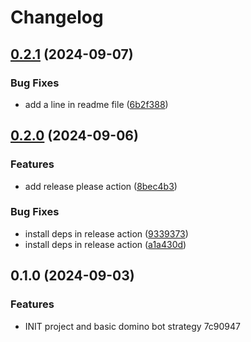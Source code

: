 # Changelog

## [0.2.1](https://github.com/lehafari/domino-bot/compare/v0.2.0...v0.2.1) (2024-09-07)


### Bug Fixes

* add a line in readme file ([6b2f388](https://github.com/lehafari/domino-bot/commit/6b2f388b6ac5fcca355b33d097cbe2e9b975ba45))

## [0.2.0](https://github.com/lehafari/domino-bot/compare/v0.1.0...v0.2.0) (2024-09-06)


### Features

* add release please action ([8bec4b3](https://github.com/lehafari/domino-bot/commit/8bec4b30e49b7e1e8e23b6cea686e2e5c4232c41))


### Bug Fixes

* install deps in release action ([9339373](https://github.com/lehafari/domino-bot/commit/9339373e30d57c05a82713269b7af7b8cd9f1e59))
* install deps in release action ([a1a430d](https://github.com/lehafari/domino-bot/commit/a1a430d429a60e47fc3eab0521dabbc41c4f0250))

## 0.1.0 (2024-09-03)


### Features

* INIT project and basic domino bot strategy 7c90947
